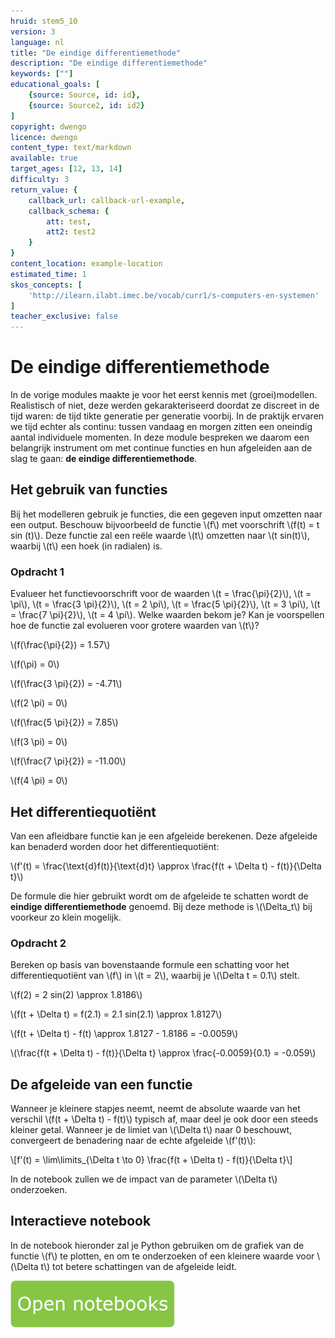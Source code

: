 ```yaml
---
hruid: stem5_10
version: 3
language: nl
title: "De eindige differentiemethode"
description: "De eindige differentiemethode"
keywords: [""]
educational_goals: [
    {source: Source, id: id}, 
    {source: Source2, id: id2}
]
copyright: dwengo
licence: dwengo
content_type: text/markdown
available: true
target_ages: [12, 13, 14]
difficulty: 3
return_value: {
    callback_url: callback-url-example,
    callback_schema: {
        att: test,
        att2: test2
    }
}
content_location: example-location
estimated_time: 1
skos_concepts: [
    'http://ilearn.ilabt.imec.be/vocab/curr1/s-computers-en-systemen'
]
teacher_exclusive: false
---
```

# De eindige differentiemethode

In de vorige modules maakte je voor het eerst kennis met (groei)modellen. Realistisch of niet, deze werden gekarakteriseerd doordat ze discreet in de tijd waren: de tijd tikte generatie per generatie voorbij. In de praktijk ervaren we tijd echter als continu: tussen vandaag en morgen zitten een oneindig aantal individuele momenten. In deze module bespreken we daarom een belangrijk instrument om met continue functies en hun afgeleiden aan de slag te gaan: **de eindige differentiemethode**.

## Het gebruik van functies

Bij het modelleren gebruik je functies, die een gegeven input omzetten naar een output. Beschouw bijvoorbeeld de functie \\(f\\) met voorschrift \\(f(t) = t sin (t)\\). Deze functie zal een reële waarde \\(t\\) omzetten naar \\(t sin(t)\\), waarbij \\(t\\) een hoek (in radialen) is.

### Opdracht 1

Evalueer het functievoorschrift voor de waarden \\(t = \frac{\pi}{2}\\), \\(t = \pi\\), \\(t = \frac{3 \pi}{2}\\), \\(t = 2 \pi\\), \\(t = \frac{5 \pi}{2}\\), \\(t = 3 \pi\\), \\(t = \frac{7 \pi}{2}\\), \\(t = 4 \pi\\). Welke waarden bekom je? Kan je voorspellen hoe de functie zal evolueren voor grotere waarden van \\(t\\)?

\\(f(\frac{\pi}{2}) = 1.57\\)

\\(f(\pi) = 0\\)

\\(f(\frac{3 \pi}{2}) = -4.71\\)

\\(f(2 \pi) = 0\\)

\\(f(\frac{5 \pi}{2}) = 7.85\\)

\\(f(3 \pi) = 0\\)

\\(f(\frac{7 \pi}{2}) = -11.00\\)

\\(f(4 \pi) = 0\\)

## Het differentiequotiënt

Van een afleidbare functie kan je een afgeleide berekenen. Deze afgeleide kan benaderd worden door het differentiequotiënt:

\\(f'(t) = \frac{\text{d}f(t)}{\text{d}t} \approx \frac{f(t + \Delta t) - f(t)}{\Delta t}\\)

De formule die hier gebruikt wordt om de afgeleide te schatten wordt de **eindige differentiemethode** genoemd. Bij deze methode is \\(\Delta_t\\) bij voorkeur zo klein mogelijk.

### Opdracht 2

Bereken op basis van bovenstaande formule een schatting voor het differentiequotiënt van \\(f\\) in \\(t = 2\\), waarbij je \\(\Delta t = 0.1\\) stelt.

\\(f(2) = 2 sin(2) \approx 1.8186\\)

\\(f(t + \Delta t) = f(2.1) = 2.1 sin(2.1) \approx 1.8127\\)

\\(f(t + \Delta t) - f(t) \approx 1.8127 - 1.8186 = -0.0059\\)

\\(\frac{f(t + \Delta t) - f(t)}{\Delta t} \approx \frac{-0.0059}{0.1} = -0.059\\)

## De afgeleide van een functie

Wanneer je kleinere stapjes neemt, neemt de absolute waarde van het verschil \\(f(t + \Delta t) - f(t)\\) typisch af, maar deel je ook door een steeds kleiner getal. Wanneer je de limiet van \\(\Delta t\\) naar 0 beschouwt, convergeert de benadering naar de echte afgeleide \\(f'(t)\\):

\\[f'(t) = \lim\limits_{\Delta t \to 0} \frac{f(t + \Delta t) - f(t)}{\Delta t}\\]

In de notebook zullen we de impact van de parameter \\(\Delta t\\) onderzoeken.

## Interactieve notebook

In de notebook hieronder zal je Python gebruiken om de grafiek van de functie \\(f\\) te plotten, en om te onderzoeken of een kleinere waarde voor \\(\Delta t\\) tot betere schattingen van de afgeleide leidt.

[![](embed/knop.png "Knop")](https://kiks.ilabt.imec.be/jupyterhub/?id=6060 "Differentiemethode")
